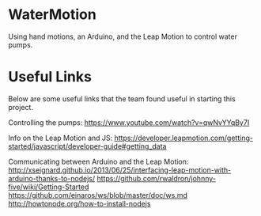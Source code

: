 WaterMotion
===========

Using hand motions, an Arduino, and the Leap Motion to control water pumps. 

Useful Links
===========
Below are some useful links that the team found useful in starting this project.

Controlling the pumps: 
https://www.youtube.com/watch?v=qwNvYYqBy7I

Info on the Leap Motion and JS:
https://developer.leapmotion.com/getting-started/javascript/developer-guide#getting_data

Communicating between Arduino and the Leap Motion:
http://xseignard.github.io/2013/06/25/interfacing-leap-motion-with-arduino-thanks-to-nodejs/
https://github.com/rwaldron/johnny-five/wiki/Getting-Started
https://github.com/einaros/ws/blob/master/doc/ws.md
http://howtonode.org/how-to-install-nodejs
